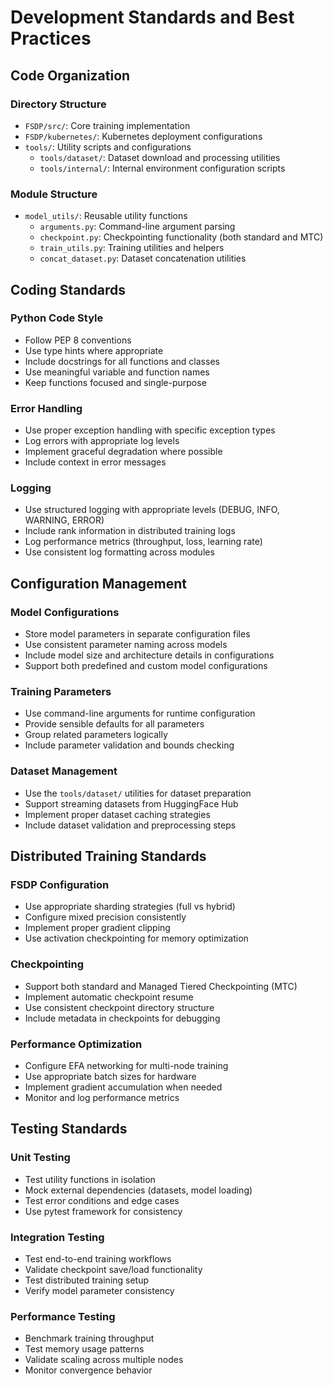# Development Standards and Best Practices

## Code Organization

### Directory Structure
- `FSDP/src/`: Core training implementation
- `FSDP/kubernetes/`: Kubernetes deployment configurations
- `tools/`: Utility scripts and configurations
  - `tools/dataset/`: Dataset download and processing utilities
  - `tools/internal/`: Internal environment configuration scripts

### Module Structure
- `model_utils/`: Reusable utility functions
  - `arguments.py`: Command-line argument parsing
  - `checkpoint.py`: Checkpointing functionality (both standard and MTC)
  - `train_utils.py`: Training utilities and helpers
  - `concat_dataset.py`: Dataset concatenation utilities

## Coding Standards

### Python Code Style
- Follow PEP 8 conventions
- Use type hints where appropriate
- Include docstrings for all functions and classes
- Use meaningful variable and function names
- Keep functions focused and single-purpose

### Error Handling
- Use proper exception handling with specific exception types
- Log errors with appropriate log levels
- Implement graceful degradation where possible
- Include context in error messages

### Logging
- Use structured logging with appropriate levels (DEBUG, INFO, WARNING, ERROR)
- Include rank information in distributed training logs
- Log performance metrics (throughput, loss, learning rate)
- Use consistent log formatting across modules

## Configuration Management

### Model Configurations
- Store model parameters in separate configuration files
- Use consistent parameter naming across models
- Include model size and architecture details in configurations
- Support both predefined and custom model configurations

### Training Parameters
- Use command-line arguments for runtime configuration
- Provide sensible defaults for all parameters
- Group related parameters logically
- Include parameter validation and bounds checking

### Dataset Management
- Use the `tools/dataset/` utilities for dataset preparation
- Support streaming datasets from HuggingFace Hub
- Implement proper dataset caching strategies
- Include dataset validation and preprocessing steps

## Distributed Training Standards

### FSDP Configuration
- Use appropriate sharding strategies (full vs hybrid)
- Configure mixed precision consistently
- Implement proper gradient clipping
- Use activation checkpointing for memory optimization

### Checkpointing
- Support both standard and Managed Tiered Checkpointing (MTC)
- Implement automatic checkpoint resume
- Use consistent checkpoint directory structure
- Include metadata in checkpoints for debugging

### Performance Optimization
- Configure EFA networking for multi-node training
- Use appropriate batch sizes for hardware
- Implement gradient accumulation when needed
- Monitor and log performance metrics

## Testing Standards

### Unit Testing
- Test utility functions in isolation
- Mock external dependencies (datasets, model loading)
- Test error conditions and edge cases
- Use pytest framework for consistency

### Integration Testing
- Test end-to-end training workflows
- Validate checkpoint save/load functionality
- Test distributed training setup
- Verify model parameter consistency

### Performance Testing
- Benchmark training throughput
- Test memory usage patterns
- Validate scaling across multiple nodes
- Monitor convergence behavior